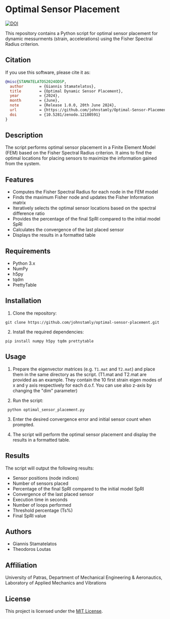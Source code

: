 # Optimal Sensor Placement


[![DOI](https://zenodo.org/badge/DOI/10.5281/zenodo.12180851.svg)](https://doi.org/10.5281/zenodo.12180851)



This repository contains a Python script for optimal sensor placement for dynamic messurments (strain, accelerations) using the Fisher Spectral Radius criterion.

## Citation

If you use this software, please cite it as:

```bibtex
@misc{STAMATELATOS2024ODSP,
  author       = {Giannis Stamatelatos},
  title        = {Optimal Dynamic Sensor Placement},
  year         = {2024},
  month        = {June},
  note         = {Release 1.0.0, 20th June 2024},
  url          = {https://github.com/johnstamly/Optimal-Sensor-Placement},
  doi          = {10.5281/zenodo.12180591}
}
```


## Description

The script performs optimal sensor placement in a Finite Element Model (FEM) based on the Fisher Spectral Radius criterion. It aims to find the optimal locations for placing sensors to maximize the information gained from the system.

## Features

- Computes the Fisher Spectral Radius for each node in the FEM model
- Finds the maximum Fisher node and updates the Fisher Information matrix
- Iteratively selects the optimal sensor locations based on the spectral difference ratio
- Provides the percentage of the final SpRI compared to the initial model SpRI
- Calculates the convergence of the last placed sensor
- Displays the results in a formatted table

## Requirements

- Python 3.x
- NumPy
- h5py
- tqdm
- PrettyTable

## Installation

1. Clone the repository:
```
git clone https://github.com/johnstamly/optimal-sensor-placement.git
```

2. Install the required dependencies:
```
pip install numpy h5py tqdm prettytable
```

## Usage

1. Prepare the eigenvector matrices (e.g. `T1.mat` and `T2.mat`) and place them in the same directory as the script.
   (T1.mat and T2.mat are provided as an example. They contain the 10 first strain eigen modes of x and y axis respectively for each d.o.f.
   You can use also z-axis by changing the "dim" parameter)
   
3. Run the script:
```
 python optimal_sensor_placement.py
```

3. Enter the desired convergence error and initial sensor count when prompted.

4. The script will perform the optimal sensor placement and display the results in a formatted table.

## Results

The script will output the following results:

- Sensor positions (node indices)
- Number of sensors placed
- Percentage of the final SpRI compared to the initial model SpRI
- Convergence of the last placed sensor
- Execution time in seconds
- Number of loops performed
- Threshold percentage (Ts%)
- Final SpRI value

## Authors

- Giannis Stamatelatos
- Theodoros Loutas

## Affiliation

University of Patras, Department of Mechanical Engineering & Aeronautics,
Laboratory of Applied Mechanics and Vibrations

## License

This project is licensed under the [MIT License](LICENSE).






